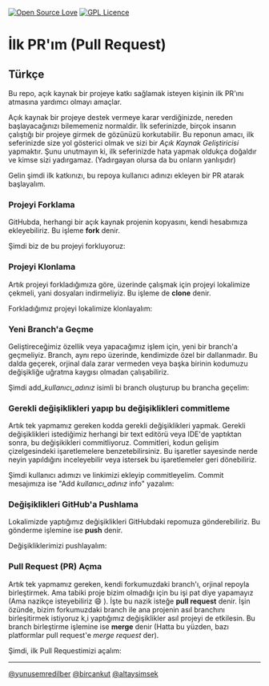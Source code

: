[![Open Source Love](https://badges.frapsoft.com/os/v3/open-source.png?v=103)](https://github.com/ellerbrock/open-source-badges/) [![GPL Licence](https://badges.frapsoft.com/os/gpl/gpl.png?v=103)](https://opensource.org/licenses/GPL-3.0/)

# İlk PR'ım (Pull Request)

## Türkçe

Bu repo, açık kaynak bir projeye katkı sağlamak isteyen kişinin ilk PR'ını atmasına yardımcı olmayı amaçlar.

Açık kaynak bir projeye destek vermeye karar verdiğinizde, nereden başlayacağınızı bilememeniz normaldir.
İlk seferinizde, birçok insanın çalıştığı bir projeye girmek de gözünüzü korkutabilir.
Bu reponun amacı, ilk seferinizde size yol gösterici olmak ve sizi bir *Açık Kaynak Geliştiricisi* yapmaktır.
Şunu unutmayın ki, ilk seferinizde hata yapmak oldukça doğaldır ve kimse sizi yadırgamaz. (Yadırgayan olursa da bu onların yanlışıdır)

Gelin şimdi ilk katkınızı, bu repoya kullanıcı adınızı ekleyen bir PR atarak başlayalım.

### Projeyi Forklama

GitHubda, herhangi bir açık kaynak projenin kopyasını, kendi hesabımıza ekleyebiliriz.
Bu işleme **fork** denir.

Şimdi biz de bu projeyi forkluyoruz:

### Projeyi Klonlama

Artık projeyi forkladığımıza göre, üzerinde çalışmak için projeyi lokalimize çekmeli, yani dosyaları indirmeliyiz.
Bu işleme de **clone** denir.

Forkladığımız projeyi lokalimize klonlayalım:

### Yeni Branch'a Geçme

Geliştireceğimiz özellik veya yapacağımız işlem için, yeni bir branch'a geçmeliyiz.
Branch, aynı repo üzerinde, kendimizde özel bir dallanmadır.
Bu dalda geçerek, orjinal dala zarar vermeden veya başka birinin kodumuzu değişikliğe uğratma kaygısı olmadan çalışabiliriz.

Şimdi add_*kullanıcı_adınız* isimli bi branch oluşturup bu brancha geçelim:

### Gerekli değişiklikleri yapıp bu değişiklikleri commitleme

Artık tek yapmamız gereken kodda gerekli değişiklikleri yapmak.
Gerekli değişiklikleri istediğimiz herhangi bir text editörü veya IDE'de yaptıktan sonra, bu değişikikleri commitliyoruz.
Commitleri, kodun gelişim çizelgesindeki işaretlemelere benzetebilirsiniz.
Bu işaretler sayesinde nerde neyin yapıldığını inceleyebilir veya istersek bu işaretlemeler geri dönebiliriz.

Şimdi kullanıcı adımızı ve linkimizi ekleyip commitleyelim.
Commit mesajımıza ise "Add *kullanıcı_adınız* info" yazalım:

### Değişiklikleri GitHub'a Pushlama

Lokalimizde yaptığımız değişiklikleri GitHubdaki repomuza gönderebiliriz.
Bu gönderme işlemine ise **push** denir.

Değişikliklerimizi pushlayalım:

### Pull Request (PR) Açma

Artık tek yapmamız gereken, kendi forkumuzdaki branch'ı, orjinal repoyla birleştirmek.
Ama tabiki proje bizim olmadığı için bu işi pat diye yapamayız (Ama nazikçe isteyebiliriz :smile: ).
İşte bu nazik isteğe **pull request** denir.
İşin özünde, bizim forkumuzdaki branch ile ana projenin asıl branchını birleşitirmek istiyoruz k,i yaptığımız değişiklikler asıl projeyi de etkilesin.
Bu branch birleştirme işlemine ise **merge** denir (Hatta bu yüzden, bazı platformlar pull request'e *merge request* der).

Şimdi, ilk Pull Requestimizi açalım:

---

[@yunusemredilber](https://github.com/yunusemredilber "Yunus Emre Dilber")
[@bircankut](https://github.com/bircankut "Bircan Kut")
[@altaysimsek](https://github.com/altaysimsek "Altay Şimşek")
